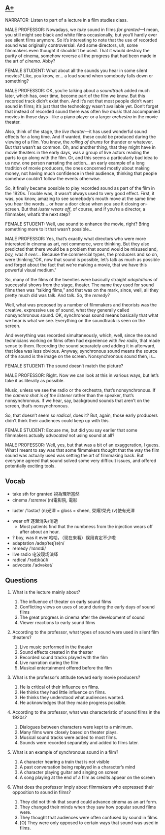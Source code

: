 ## [A+](https://img.kmf.com/toefl/listening/audio/31d81fde077201c8427dc0e5c271cad6.mp3)

NARRATOR: Listen to part of a lecture in a film studies class.

MALE PROFESSOR: Nowadays, we *take* sound in films *for granted*—I mean, you still might see black and white films occasionally, but you‘ll hardly ever see silent films anymore. So it’s interesting to note that the use of recorded sound was originally controversial. And some directors, uh, some filmmakers even thought it shouldn’t be used. That it would destroy the purity of cinema, somehow reverse all the progress that had been made in the art of *cinema*. Abby?

FEMALE STUDENT: What about all the sounds you hear in some silent movies? Like, you know, er... a loud sound when somebody falls down or something?

MALE PROFESSOR: OK, you’re talking about a *soundtrack* added much later, which has, over time, become part of the film we know. But this recorded track didn’t exist then. And it’s not that most people didn’t want sound in films; it’s just that the technology wasn’t available yet. Don’t forget that instead of recorded sound there was often *live music* that accompanied movies in those days—like a piano player or a larger *orchestra* in the movie theater.

Also, think of the stage, the *live theater*—it has used wonderful sound effects for a long time. And if wanted, these could be produced during the viewing of a film. You know, the *rolling of drums* for thunder or whatever. But that wasn’t as common. Oh, and another thing, that they might have in movie theaters in the early days, was a group of live actors reading the parts to go along with the film. Or, and this seems a particularly bad idea to us now, one person narrating the action… an early example of a long tradition of movie producers, the ones concerned mostly about making money, not having much confidence in their audience, thinking that people somehow couldn’t follow the events otherwise.

So, it finally became possible to play recorded sound as part of the film in the 1920s. Trouble was, it wasn’t always used to very good effect. First, it was, you know, amazing to see somebody’s mouth move at the same time you hear the words… or hear a door close when you see it closing on-screen. But that *luster* *wears off*, of course, and if you’re a director, a filmmaker, what’s the next step?

FEMALE STUDENT: Well, use sound to enhance the movie, right? Bring something more to it that wasn’t possible…

MALE PROFESSOR: Yes, that’s exactly what directors who were more interested in cinema as art, not commerce, were thinking. But they also predicted that there would be a problem that sound would be misused and, *boy, was it ever*… Because the commercial types, the producers and so on, were thinking,"OK, now that sound is possible, let’s talk as much as possible and forget about the fact that we’re making a movie, that we have this powerful visual medium."

So, many of the films of the twenties were basically straight *adaptations* of successful shows from the stage, theater. The name they used for sound films then was “talking films,” and that was on the mark, since, well, all they pretty much did was talk. And talk. So, the *remedy*?

Well, what was proposed by a number of filmmakers and theorists was the creative, expressive use of sound, what they generally called nonsynchronous sound. OK, synchronous sound means basically that what we hear is what we see. Everything on the soundtrack is seen on the screen.

And everything was recorded simultaneously, which, well, since the sound technicians working on films often had experience with *live radio*, that made sense to them. Recording the sound separately and adding it in afterward, that idea was less obvious. Anyway, synchronous sound means the source of the sound is the image on the screen. Nonsynchronous sound then, is…

FEMALE STUDENT: The sound doesn’t match the picture?

MALE PROFESSOR: Right. Now we can look at this in various ways, but let’s take it as literally as possible.

Music, unless we see the radio or the orchestra, that’s nonsynchronous. If the *camera shot is of the listener* rather than the speaker, that’s nonsynchronous. If we hear, say, background sounds that aren’t on the screen, that’s nonsynchronous.

So, that doesn’t seem so *radical*, does it? But, again, those early producers didn’t think their audiences could keep up with this.

FEMALE STUDENT: Excuse me, but did you say earlier that some filmmakers actually *advocated* not using sound at all?

MALE PROFESSOR: Well, yes, but that was a bit of an exaggeration, I guess. What I meant to say was that some filmmakers thought that the way the film sound was actually used was setting the art of filmmaking back. But everyone agreed that sound solved some very difficult issues, and offered potentially exciting tools.

## Vocab
- take sth for granted 視為理所當然
- cinema /ˈsɪnɪmə/ (n)電影院, 電影
+ luster /ˈləstər/ (n)光澤 = gloss = sheen, 榮耀/榮光 (v)使有光澤 
- wear off 逐漸消失/消逝
	- Most patients find that the numbness from the injection wears off after about an hour.
- ? boy, was it ever 哈哈，（现在来看）误用肯定不少啦
- adaptation /adəpˈteɪʃ(ə)n/ 
- remedy /ˈrɛmɪdi/ 
- live radio 电波现场演绎
- radical /ˈradɪk(ə)l/ 
- advocate /ˈadvəkət/ 

## Questions
1. What is the lecture mainly about? 
	1. The influence of theater on early sound films
	1. Conflicting views on uses of sound during the early days of sound films
	1. The great progress in cinema after the development of sound
	1. Viewer reactions to early sound films

2. According to the professor, what types of sound were used in silent film theaters? 
	1. Live music performed in the theater
	1. Sound effects created in the theater
	1. Recorded sound tracks played with the film
	1. Live narration during the film
	1. Musical entertainment offered before the film

3. What is the professor’s attitude toward early movie producers? 
	1. He is critical of their influence on films.
	1. He thinks they had little influence on films.
	1. He thinks they understood what audiences wanted.
	1. He acknowledges that they made progress possible.

4. According to the professor, what was characteristic of sound films in the 1920s? 
	1. Dialogues between characters were kept to a minimum.
	1. Many films were closely based on theater plays.
	1. Musical sound tracks were added to most films.
	1. Sounds were recorded separately and added to films later.

5. What is an example of synchronous sound in a film? 
	1. A character hearing a train that is not visible
	1. A past conversation being replayed in a character’s mind
	1. A character playing guitar and singing on screen
	1. A song playing at the end of a film as credits appear on the screen

6. What does the professor imply about filmmakers who expressed their opposition to sound in films? 
	1. They did not think that sound could advance cinema as an art form.
	1. They changed their minds when they saw how popular sound films were.
	1. They thought that audiences were often confused by sound in films.
	1. [O] They were only opposed to certain ways that sound was used in films.
